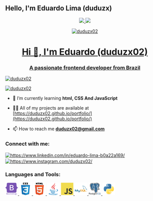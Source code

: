 ## Hello, I'm Eduardo Lima (duduzx)

<div align="center">
  <a href="https://github.com/duduzx02">
  <img height="180em" src="https://github-readme-stats.vercel.app/api?username=duduzx02&show_icons=true&theme=dracula&include_all_commits=true&count_private=true"/>
  <img height="180em" src="https://github-readme-stats.vercel.app/api/top-langs/?username=duduzx02&layout=compact&langs_count=7&theme=dracula"/>
    <p><img align="center" src="https://github-readme-streak-stats.herokuapp.com/?user=duduzx02&&layout=compact&langs_count=7&theme=dracula" alt="duduzx02" /></p>
</div>








<h1 align="center">Hi 👋, I'm Eduardo (duduzx02)</h1>
<h3 align="center">A passionate frontend developer from Brazil</h3>

<p align="left"> <img src="https://komarev.com/ghpvc/?username=duduzx02&label=Profile%20views&color=0e75b6&style=flat" alt="duduzx02" /> </p>

<p align="left"> <a href="https://github.com/ryo-ma/github-profile-trophy"><img src="https://github-profile-trophy.vercel.app/?username=duduzx02&layout=compact&langs_count=7&theme=dracula" alt="duduzx02" /></a> </p>


- 🌱 I’m currently learning **html, CSS And JavaScript**

- 👨‍💻 All of my projects are available at [https://duduzx02.github.io/portfolio/](https://duduzx02.github.io/portfolio/)

- 📫 How to reach me **duduzx02@gmail.com**

<h3 align="left">Connect with me:</h3>
<p align="left">
<a href="https://linkedin.com/in/https://www.linkedin.com/in/eduardo-lima-b0a22a169/" target="blank"><img align="center" src="https://raw.githubusercontent.com/rahuldkjain/github-profile-readme-generator/master/src/images/icons/Social/linked-in-alt.svg" alt="https://www.linkedin.com/in/eduardo-lima-b0a22a169/" height="30" width="40" /></a>
<a href="https://instagram.com/https://www.instagram.com/duduzx02/" target="blank"><img align="center" src="https://raw.githubusercontent.com/rahuldkjain/github-profile-readme-generator/master/src/images/icons/Social/instagram.svg" alt="https://www.instagram.com/duduzx02/" height="30" width="40" /></a>
</p>

<h3 align="left">Languages and Tools:</h3>
<p align="left"> <a href="https://getbootstrap.com" target="_blank" rel="noreferrer"> <img src="https://raw.githubusercontent.com/devicons/devicon/master/icons/bootstrap/bootstrap-plain-wordmark.svg" alt="bootstrap" width="40" height="40"/> </a> <a href="https://www.w3schools.com/css/" target="_blank" rel="noreferrer"> <img src="https://raw.githubusercontent.com/devicons/devicon/master/icons/css3/css3-original-wordmark.svg" alt="css3" width="40" height="40"/> </a> <a href="https://www.w3.org/html/" target="_blank" rel="noreferrer"> <img src="https://raw.githubusercontent.com/devicons/devicon/master/icons/html5/html5-original-wordmark.svg" alt="html5" width="40" height="40"/> </a> <a href="https://www.java.com" target="_blank" rel="noreferrer"> <img src="https://raw.githubusercontent.com/devicons/devicon/master/icons/java/java-original.svg" alt="java" width="40" height="40"/> </a> <a href="https://developer.mozilla.org/en-US/docs/Web/JavaScript" target="_blank" rel="noreferrer"> <img src="https://raw.githubusercontent.com/devicons/devicon/master/icons/javascript/javascript-original.svg" alt="javascript" width="40" height="40"/> </a> <a href="https://www.mysql.com/" target="_blank" rel="noreferrer"> <img src="https://raw.githubusercontent.com/devicons/devicon/master/icons/mysql/mysql-original-wordmark.svg" alt="mysql" width="40" height="40"/> </a> <a href="https://www.postgresql.org" target="_blank" rel="noreferrer"> <img src="https://raw.githubusercontent.com/devicons/devicon/master/icons/postgresql/postgresql-original-wordmark.svg" alt="postgresql" width="40" height="40"/> </a> <a href="https://www.python.org" target="_blank" rel="noreferrer"> <img src="https://raw.githubusercontent.com/devicons/devicon/master/icons/python/python-original.svg" alt="python" width="40" height="40"/> </a> </p>
